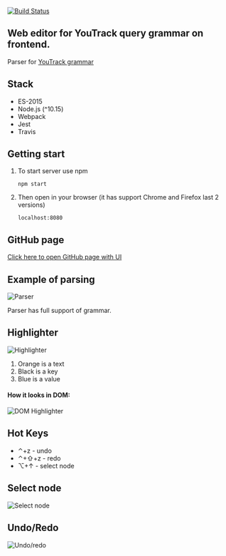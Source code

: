 [![Build Status](https://travis-ci.com/xel23/WebEditorForQueryLanguage.svg?branch=master)](https://travis-ci.com/xel23/WebEditorForQueryLanguage)

Web editor for YouTrack query grammar on frontend.
-
Parser for [YouTrack grammar](https://www.jetbrains.com/help/youtrack/standalone/Search-Query-Grammar.html)

Stack
-
* ES-2015
* Node.js (^10.15)
* Webpack
* Jest
* Travis

Getting start
-
1. To start server use npm
    ```
    npm start
    ```
2. Then open in your browser (it has support Chrome and Firefox last 2 versions)
    ```
    localhost:8080
    ```

GitHub page
-
[Click here to open GitHub page with UI](https://xel23.github.io/WebEditorForQueryLanguage/)

Example of parsing
-
![Parser](https://i.imgur.com/E7abrXW.png)

Parser has full support of grammar.

Highlighter
-
![Highlighter](https://i.imgur.com/ZZRY47s.gif)
1. Orange is a text
2. Black is a key
3. Blue is a value

#### How it looks in DOM:
![DOM Highlighter](https://i.imgur.com/jo3h9nl.png)

Hot Keys
-
* ⌃+z - undo
* ⌃+⇧+z - redo
* ⌥+↑ - select node

Select node
-
![Select node](https://i.imgur.com/0Omb74s.gif)

Undo/Redo
-
![Undo/redo](https://i.imgur.com/QbBwX4r.gif)